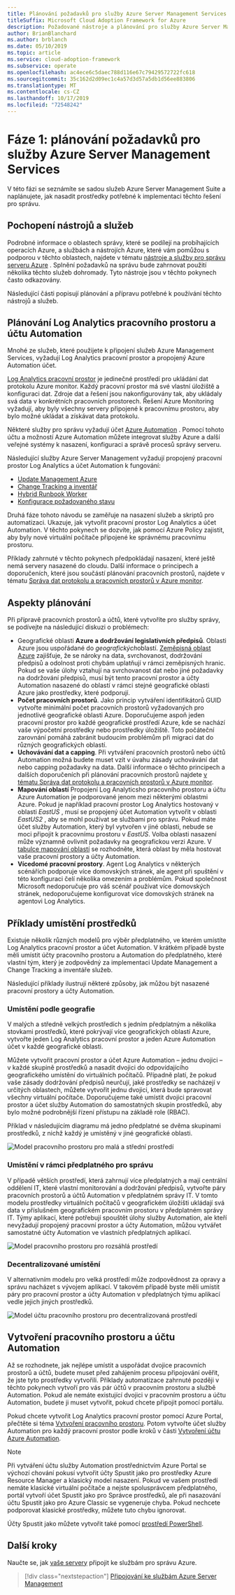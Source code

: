 ```yaml
---
title: Plánování požadavků pro služby Azure Server Management Services
titleSuffix: Microsoft Cloud Adoption Framework for Azure
description: Požadované nástroje a plánování pro služby Azure Server Management.
author: BrianBlanchard
ms.author: brblanch
ms.date: 05/10/2019
ms.topic: article
ms.service: cloud-adoption-framework
ms.subservice: operate
ms.openlocfilehash: ac4ece6c5daec788d116e67c79429572722fc618
ms.sourcegitcommit: 35c162d2d09ec1c4a57d3d57a5db1d56ee883806
ms.translationtype: MT
ms.contentlocale: cs-CZ
ms.lasthandoff: 10/17/2019
ms.locfileid: "72548242"
---
```

# <a name="phase-1-prerequisite-planning-for-azure-server-management-services"></a>Fáze 1: plánování požadavků pro služby Azure Server Management Services

V této fázi se seznámíte se sadou služeb Azure Server Management Suite a naplánujete, jak nasadit prostředky potřebné k implementaci těchto řešení pro správu.

## <a name="understand-the-tools-and-services"></a>Pochopení nástrojů a služeb

Podrobné informace o oblastech správy, které se podílejí na probíhajících operacích Azure, a službách a nástrojích Azure, které vám pomůžou s podporou v těchto oblastech, najdete v tématu [nástroje a služby pro správu serveru Azure](./tools-services.md) . Splnění požadavků na správu bude zahrnovat použití několika těchto služeb dohromady. Tyto nástroje jsou v těchto pokynech často odkazovány.

Následující části popisují plánování a přípravu potřebné k používání těchto nástrojů a služeb.

## <a name="log-analytics-workspace-and-automation-account-planning"></a>Plánování Log Analytics pracovního prostoru a účtu Automation

Mnohé ze služeb, které použijete k připojení služeb Azure Management Services, vyžadují Log Analytics pracovní prostor a propojený Azure Automation účet.

[Log Analytics pracovní prostor](https://docs.microsoft.com/azure/azure-monitor/learn/quick-create-workspace) je jedinečné prostředí pro ukládání dat protokolu Azure monitor. Každý pracovní prostor má své vlastní úložiště a konfiguraci dat. Zdroje dat a řešení jsou nakonfigurovány tak, aby ukládaly svá data v konkrétních pracovních prostorech. Řešení Azure Monitoring vyžadují, aby byly všechny servery připojené k pracovnímu prostoru, aby bylo možné ukládat a získávat data protokolu.

Některé služby pro správu vyžadují účet [Azure Automation](https://docs.microsoft.com/azure/automation/automation-intro) . Pomocí tohoto účtu a možností Azure Automation můžete integrovat služby Azure a další veřejné systémy k nasazení, konfiguraci a správě procesů správy serveru.

Následující služby Azure Server Management vyžadují propojený pracovní prostor Log Analytics a účet Automation k fungování:

- [Update Management Azure](https://docs.microsoft.com/azure/automation/automation-update-management)
- [Change Tracking a inventář](https://docs.microsoft.com/azure/automation/change-tracking)
- [Hybrid Runbook Worker](https://docs.microsoft.com/azure/automation/automation-hybrid-runbook-worker)
- [Konfigurace požadovaného stavu](https://docs.microsoft.com/azure/virtual-machines/extensions/dsc-overview)

Druhá fáze tohoto návodu se zaměřuje na nasazení služeb a skriptů pro automatizaci. Ukazuje, jak vytvořit pracovní prostor Log Analytics a účet Automation. V těchto pokynech se dozvíte, jak pomocí Azure Policy zajistit, aby byly nové virtuální počítače připojené ke správnému pracovnímu prostoru.

Příklady zahrnuté v těchto pokynech předpokládají nasazení, které ještě nemá servery nasazené do cloudu. Další informace o principech a doporučeních, které jsou součástí plánování pracovních prostorů, najdete v tématu [Správa dat protokolu a pracovních prostorů v Azure monitor](https://docs.microsoft.com/azure/azure-monitor/platform/manage-access).

## <a name="planning-considerations"></a>Aspekty plánování

Při přípravě pracovních prostorů a účtů, které vytvoříte pro služby správy, se podívejte na následující diskuzi o problémech:

- Geografické oblasti **Azure a dodržování legislativních předpisů**. Oblasti Azure jsou uspořádané do *geografických*oblastí. [Zeměpisná oblast Azure](https://azure.microsoft.com/global-infrastructure/geographies) zajišťuje, že se nároky na data, svrchovanost, dodržování předpisů a odolnost proti chybám uplatňují v rámci zeměpisných hranic. Pokud se vaše úlohy vztahují na svrchovanost dat nebo jiné požadavky na dodržování předpisů, musí být tento pracovní prostor a účty Automation nasazené do oblastí v rámci stejné geografické oblasti Azure jako prostředky, které podporují.
- **Počet pracovních prostorů**. Jako princip vytváření identifikátorů GUID vytvořte minimální počet pracovních prostorů vyžadovaných pro jednotlivé geografické oblasti Azure. Doporučujeme aspoň jeden pracovní prostor pro každé geografické prostředí Azure, kde se nachází vaše výpočetní prostředky nebo prostředky úložiště. Toto počáteční zarovnání pomáhá zabránit budoucím problémům při migraci dat do různých geografických oblastí.
- **Uchovávání dat a capping**. Při vytváření pracovních prostorů nebo účtů Automation možná budete muset vzít v úvahu zásady uchovávání dat nebo capping požadavky na data. Další informace o těchto principech a dalších doporučeních při plánování pracovních prostorů najdete [v tématu Správa dat protokolu a pracovních prostorů v Azure monitor](https://docs.microsoft.com/azure/azure-monitor/platform/manage-access).
- **Mapování oblastí** Propojení Log Analyticsho pracovního prostoru a účtu Azure Automation je podporované jenom mezi některými oblastmi Azure. Pokud je například pracovní prostor Log Analytics hostovaný v oblasti *EastUS* , musí se propojený účet Automation vytvořit v oblasti *EastUS2* , aby se mohl používat se službami pro správu. Pokud máte účet služby Automation, který byl vytvořen v jiné oblasti, nebude se moci připojit k pracovnímu prostoru v *EastUS*. Volba oblasti nasazení může významně ovlivnit požadavky na geografickou verzi Azure. V [tabulce mapování oblastí](https://docs.microsoft.com/azure/automation/how-to/region-mappings) se rozhodněte, která oblast by měla hostovat vaše pracovní prostory a účty Automation.
- **Vícedomé pracovní prostory**. Agent Log Analytics v některých scénářích podporuje více domovských stránek, ale agent při spuštění v této konfiguraci čelí několika omezením a problémům. Pokud společnost Microsoft nedoporučuje pro váš scénář používat více domovských stránek, nedoporučujeme konfigurovat více domovských stránek na agentovi Log Analytics.

## <a name="resource-placement-examples"></a>Příklady umístění prostředků

Existuje několik různých modelů pro výběr předplatného, ve kterém umístíte Log Analytics pracovní prostor a účet Automation. V krátkém případě byste měli umístit účty pracovního prostoru a Automation do předplatného, které vlastní tým, který je zodpovědný za implementaci Update Management a Change Tracking a inventáře služeb.

Následující příklady ilustrují některé způsoby, jak můžou být nasazené pracovní prostory a účty Automation.

### <a name="placement-by-geography"></a>Umístění podle geografie

V malých a středně velkých prostředích s jedním předplatným a několika stovkami prostředků, které pokrývají více geografických oblastí Azure, vytvořte jeden Log Analytics pracovní prostor a jeden Azure Automation účet v každé geografické oblasti.

Můžete vytvořit pracovní prostor a účet Azure Automation – jednu dvojici – v každé skupině prostředků a nasadit dvojici do odpovídajícího geografického umístění do virtuálních počítačů. Případně platí, že pokud vaše zásady dodržování předpisů neurčují, jaké prostředky se nacházejí v určitých oblastech, můžete vytvořit jednu dvojici, která bude spravovat všechny virtuální počítače. Doporučujeme také umístit dvojici pracovní prostor a účet služby Automation do samostatných skupin prostředků, aby bylo možné podrobnější řízení přístupu na základě role (RBAC).

Příklad v následujícím diagramu má jedno předplatné se dvěma skupinami prostředků, z nichž každý je umístěný v jiné geografické oblasti.

![Model pracovního prostoru pro malá a střední prostředí](./media/workspace-model-small.png)

### <a name="placement-in-a-management-subscription"></a>Umístění v rámci předplatného pro správu

V případě větších prostředí, která zahrnují více předplatných a mají centrální oddělení IT, které vlastní monitorování a dodržování předpisů, vytvořte páry pracovních prostorů a účtů Automation v předplatném správy IT. V tomto modelu prostředky virtuálních počítačů v geografickém úložišti ukládají svá data v příslušném geografickém pracovním prostoru v předplatném správy IT. Týmy aplikací, které potřebují spouštět úlohy služby Automation, ale kteří nevyžadují propojený pracovní prostor a účty Automation, můžou vytvářet samostatné účty Automation ve vlastních předplatných aplikací.

![Model pracovního prostoru pro rozsáhlá prostředí](./media/workspace-model-large.png)

### <a name="decentralized-placement"></a>Decentralizované umístění

V alternativním modelu pro velká prostředí může zodpovědnost za opravy a správu nacházet s vývojem aplikací. V takovém případě byste měli umístit páry pro pracovní prostor a účty Automation v předplatných týmu aplikací vedle jejich jiných prostředků.

  ![Model účtu pracovního prostoru pro decentralizovaná prostředí](./media/workspace-model-decentralized.png)

## <a name="create-a-workspace-and-automation-account"></a>Vytvoření pracovního prostoru a účtu Automation

Až se rozhodnete, jak nejlépe umístit a uspořádat dvojice pracovních prostorů a účtů, budete muset před zahájením procesu připojování ověřit, že jste tyto prostředky vytvořili. Příklady automatizace zahrnuté později v těchto pokynech vytvoří pro vás pár účtů v pracovním prostoru a službě Automation. Pokud ale nemáte existující dvojici v pracovním prostoru a účtu Automation, budete ji muset vytvořit, pokud chcete připojit pomocí portálu.

Pokud chcete vytvořit Log Analytics pracovní prostor pomocí Azure Portal, přečtěte si téma [Vytvoření pracovního prostoru](https://docs.microsoft.com/azure/azure-monitor/learn/quick-create-workspace#create-a-workspace). Potom vytvořte účet služby Automation pro každý pracovní prostor podle kroků v části [Vytvoření účtu Azure Automation](https://docs.microsoft.com/azure/automation/automation-quickstart-create-account).

> [!NOTE]
> Při vytváření účtu služby Automation prostřednictvím Azure Portal se výchozí chování pokusí vytvořit účty Spustit jako pro prostředky Azure Resource Manager a klasický model nasazení. Pokud ve vašem prostředí nemáte klasické virtuální počítače a nejste spolusprávcem předplatného, portál vytvoří účet Spustit jako pro Správce prostředků, ale při nasazování účtu Spustit jako pro Azure Classic se vygeneruje chyba. Pokud nechcete podporovat klasické prostředky, můžete tuto chybu ignorovat.
>
> Účty Spustit jako můžete vytvořit také pomocí [prostředí PowerShell](https://docs.microsoft.com/azure/automation/manage-runas-account#create-run-as-account-using-powershell).

## <a name="next-steps"></a>Další kroky

Naučte se, jak [vaše servery](./onboarding-overview.md) připojit ke službám pro správu Azure.

> [!div class="nextstepaction"]
> [Připojování ke službám Azure Server Management](./onboarding-overview.md)
